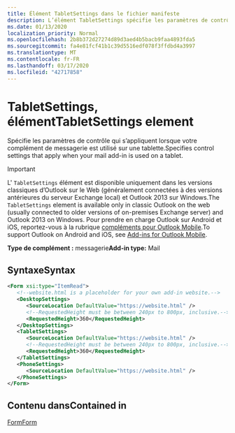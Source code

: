 ```yaml
---
title: Élément TabletSettings dans le fichier manifeste
description: L’élément TabletSettings spécifie les paramètres de contrôle qui s’appliquent lorsque votre complément de messagerie est utilisé sur une tablette.
ms.date: 01/13/2020
localization_priority: Normal
ms.openlocfilehash: 2b8b372d27274d89d3aed4b5bacb9faa4893fda5
ms.sourcegitcommit: fa4e81fcf41b1c39d5516edf078f3ffdbd4a3997
ms.translationtype: MT
ms.contentlocale: fr-FR
ms.lasthandoff: 03/17/2020
ms.locfileid: "42717858"
---
```

# <a name="tabletsettings-element"></a><span data-ttu-id="6baf5-103">TabletSettings, élément</span><span class="sxs-lookup"><span data-stu-id="6baf5-103">TabletSettings element</span></span>

<span data-ttu-id="6baf5-104">Spécifie les paramètres de contrôle qui s’appliquent lorsque votre complément de messagerie est utilisé sur une tablette.</span><span class="sxs-lookup"><span data-stu-id="6baf5-104">Specifies control settings that apply when your mail add-in is used on a tablet.</span></span>

> [!IMPORTANT]
> <span data-ttu-id="6baf5-105">L' `TabletSettings` élément est disponible uniquement dans les versions classiques d’Outlook sur le Web (généralement connectées à des versions antérieures du serveur Exchange local) et Outlook 2013 sur Windows.</span><span class="sxs-lookup"><span data-stu-id="6baf5-105">The `TabletSettings` element is available only in classic Outlook on the web (usually connected to older versions of on-premises Exchange server) and Outlook 2013 on Windows.</span></span> <span data-ttu-id="6baf5-106">Pour prendre en charge Outlook sur Android et iOS, reportez-vous à la rubrique [compléments pour Outlook Mobile](../../outlook/outlook-mobile-addins.md).</span><span class="sxs-lookup"><span data-stu-id="6baf5-106">To support Outlook on Android and iOS, see [Add-ins for Outlook Mobile](../../outlook/outlook-mobile-addins.md).</span></span>

<span data-ttu-id="6baf5-107">**Type de complément :** messagerie</span><span class="sxs-lookup"><span data-stu-id="6baf5-107">**Add-in type:** Mail</span></span>

## <a name="syntax"></a><span data-ttu-id="6baf5-108">Syntaxe</span><span class="sxs-lookup"><span data-stu-id="6baf5-108">Syntax</span></span>

```XML
<Form xsi:type="ItemRead">
   <!--website.html is a placeholder for your own add-in website.-->
   <DesktopSettings>
      <SourceLocation DefaultValue="https://website.html" />
      <!--RequestedHeight must be between 240px to 800px, inclusive.-->
      <RequestedHeight>360</RequestedHeight>
   </DesktopSettings>
   <TabletSettings>
      <SourceLocation DefaultValue="https://website.html" />
      <!--RequestedHeight must be between 240px to 800px, inclusive.-->
      <RequestedHeight>360</RequestedHeight>
   </TabletSettings>
   <PhoneSettings>
      <SourceLocation DefaultValue="https://website.html" />
   </PhoneSettings>
</Form>
```

## <a name="contained-in"></a><span data-ttu-id="6baf5-109">Contenu dans</span><span class="sxs-lookup"><span data-stu-id="6baf5-109">Contained in</span></span>

[<span data-ttu-id="6baf5-110">Form</span><span class="sxs-lookup"><span data-stu-id="6baf5-110">Form</span></span>](form.md)

